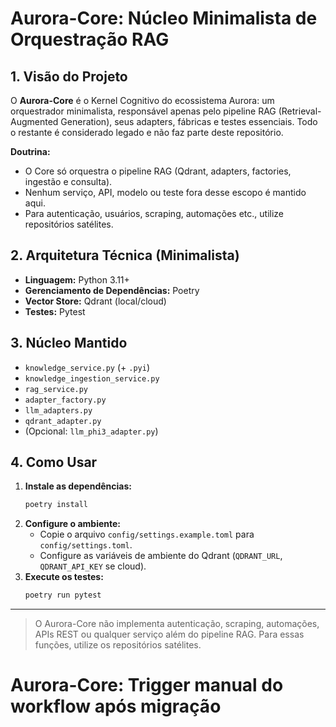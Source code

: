 # Aurora-Core: Núcleo Minimalista de Orquestração RAG

## 1. Visão do Projeto


O **Aurora-Core** é o Kernel Cognitivo do ecossistema Aurora: um orquestrador minimalista, responsável apenas pelo pipeline RAG (Retrieval-Augmented Generation), seus adapters, fábricas e testes essenciais. Todo o restante é considerado legado e não faz parte deste repositório.


**Doutrina:**
- O Core só orquestra o pipeline RAG (Qdrant, adapters, factories, ingestão e consulta).
- Nenhum serviço, API, modelo ou teste fora desse escopo é mantido aqui.
- Para autenticação, usuários, scraping, automações etc., utilize repositórios satélites.


## 2. Arquitetura Técnica (Minimalista)

- **Linguagem:** Python 3.11+
- **Gerenciamento de Dependências:** Poetry
- **Vector Store:** Qdrant (local/cloud)
- **Testes:** Pytest


## 3. Núcleo Mantido

- `knowledge_service.py` (+ `.pyi`)
- `knowledge_ingestion_service.py`
- `rag_service.py`
- `adapter_factory.py`
- `llm_adapters.py`
- `qdrant_adapter.py`
- (Opcional: `llm_phi3_adapter.py`)


## 4. Como Usar

1.  **Instale as dependências:**
    ```bash
    poetry install
    ```
2.  **Configure o ambiente:**
    - Copie o arquivo `config/settings.example.toml` para `config/settings.toml`.
    - Configure as variáveis de ambiente do Qdrant (`QDRANT_URL`, `QDRANT_API_KEY` se cloud).
3.  **Execute os testes:**
    ```bash
    poetry run pytest
    ```

---

> O Aurora-Core não implementa autenticação, scraping, automações, APIs REST ou qualquer serviço além do pipeline RAG. Para essas funções, utilize os repositórios satélites.

# Aurora-Core: Trigger manual do workflow após migração
